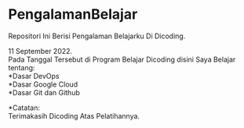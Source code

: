 # PengalamanBelajar
Repositori Ini Berisi Pengalaman Belajarku Di Dicoding.

11 September 2022.  
Pada Tanggal Tersebut di Program Belajar Dicoding disini Saya Belajar tentang:<br /> 
  *Dasar DevOps <br />
  *Dasar Google Cloud <br /> 
  *Dasar Git dan Github <br />
  
*Catatan:  
Terimakasih Dicoding Atas Pelatihannya.
  
